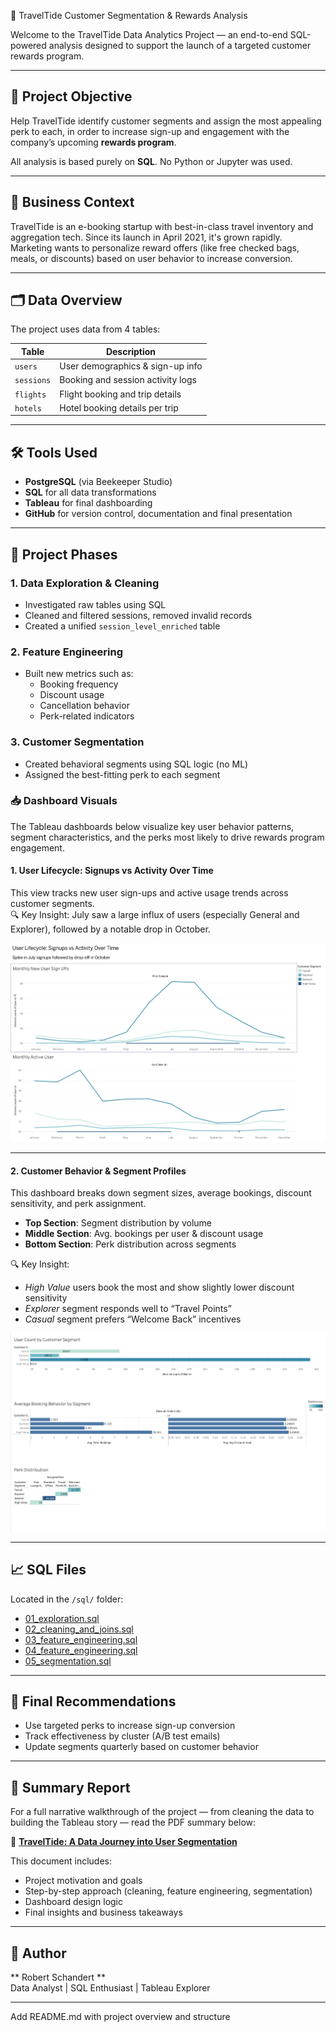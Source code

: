 🌊 TravelTide Customer Segmentation & Rewards Analysis

Welcome to the TravelTide Data Analytics Project — an end-to-end SQL-powered analysis designed to support the launch of a targeted customer rewards program.

---

## 📌 Project Objective

Help TravelTide identify customer segments and assign the most appealing perk to each, in order to increase sign-up and engagement with the company’s upcoming **rewards program**.

All analysis is based purely on **SQL**. No Python or Jupyter was used.

---

## 🧠 Business Context

TravelTide is an e-booking startup with best-in-class travel inventory and aggregation tech. Since its launch in April 2021, it's grown rapidly. Marketing wants to personalize reward offers (like free checked bags, meals, or discounts) based on user behavior to increase conversion.

---

## 🗂️ Data Overview

The project uses data from 4 tables:

| Table      | Description                          |
|------------|--------------------------------------|
| `users`    | User demographics & sign-up info     |
| `sessions` | Booking and session activity logs    |
| `flights`  | Flight booking and trip details      |
| `hotels`   | Hotel booking details per trip       |

---

## 🛠️ Tools Used

- **PostgreSQL** (via Beekeeper Studio)
- **SQL** for all data transformations
- **Tableau** for final dashboarding
- **GitHub** for version control, documentation and final presentation

---

## 🧪 Project Phases

### 1. Data Exploration & Cleaning
- Investigated raw tables using SQL
- Cleaned and filtered sessions, removed invalid records
- Created a unified `session_level_enriched` table

### 2. Feature Engineering
- Built new metrics such as:
  - Booking frequency
  - Discount usage
  - Cancellation behavior
  - Perk-related indicators

### 3. Customer Segmentation
- Created behavioral segments using SQL logic (no ML)
- Assigned the best-fitting perk to each segment

### 📥 Dashboard Visuals

The Tableau dashboards below visualize key user behavior patterns, segment characteristics, and the perks most likely to drive rewards program engagement.

#### 1. User Lifecycle: Signups vs Activity Over Time
This view tracks new user sign-ups and active usage trends across customer segments.  
🔍 Key Insight: July saw a large influx of users (especially General and Explorer), followed by a notable drop in October.

![User Lifecycle](dashboards/user_lifecycle.png)

---

#### 2. Customer Behavior & Segment Profiles
This dashboard breaks down segment sizes, average bookings, discount sensitivity, and perk assignment.

- **Top Section**: Segment distribution by volume  
- **Middle Section**: Avg. bookings per user & discount usage  
- **Bottom Section**: Perk distribution across segments

🔍 Key Insight:  
- *High Value* users book the most and show slightly lower discount sensitivity  
- *Explorer* segment responds well to “Travel Points”  
- *Casual* segment prefers “Welcome Back” incentives

![Customer Behavior Segment](dashboards/customer_behavior_segment.png)

---

## 📈 SQL Files

Located in the `/sql/` folder:

- [01_exploration.sql](sql/01_exploration.sql)
- [02_cleaning_and_joins.sql](sql/02_cleaning_and_joins.sql)
- [03_feature_engineering.sql](sql/03_aggregated_user_table.sql)
- [04_feature_engineering.sql](sql/04_feature_engineering.sql)
- [05_segmentation.sql](sql/05_segmentation.sql)

---

## 🎯 Final Recommendations

- Use targeted perks to increase sign-up conversion
- Track effectiveness by cluster (A/B test emails)
- Update segments quarterly based on customer behavior

---

## 📘 Summary Report

For a full narrative walkthrough of the project — from cleaning the data to building the Tableau story — read the PDF summary below:

📄 [**TravelTide: A Data Journey into User Segmentation**](summary/TravelTide_User_Segmentation_Summary.pdf)

This document includes:
- Project motivation and goals
- Step-by-step approach (cleaning, feature engineering, segmentation)
- Dashboard design logic
- Final insights and business takeaways

---

## 👤 Author

** Robert Schandert **  
Data Analyst | SQL Enthusiast | Tableau Explorer  


---

Add README.md with project overview and structure
